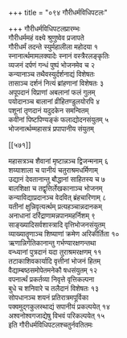 +++
title = "०९४ गौरीधर्मविधिपटलः"

+++
गौरीधर्मविधिपटलप्रारम्भः  
गौरीधर्ममहं वक्ष्ये श्रुणुष्वेव प्रजापते  
गौरीधर्मं तदन्ते स्युर्महालीला महोदया १  
स्नानार्त्थमामलक्यादेः स्नानं वस्त्रैरलङ्कृतिः  
व्यजनं दर्पणं गन्धं पुष्पं भोजनमेव च २  
कन्यानाञ्च तथैवस्युर्दर्शनाद्यं विशेषतः  
तासाञ्च दर्शनं नित्यं ब्रांहणानां विशेषतः ३  
अपूपदानं विप्राणां अबलानां फलं गुलम्  
पयोदानञ्च बालानां व्रीहितण्डुलयोरपि ४  
पशूनां तृणदानं यदुदकेन समन्वितम्  
कवीनां पिष्टपिण्यङ्कं फलाद्योदनसंयुतम् ५  
भोजनार्त्थम्महासत्रं प्रपापानीय संयुतम्  

[[५७१]]  

महासत्रञ्च शैवानां मृष्टान्नञ्च द्विजन्मनाम् ६  
शय्याशाला च पानीयं चतुराश्रमधर्मिणाम्  
उद्यानं देवतानान्तु बौद्धानां साहितस्य च ७  
बालशिक्षा च तद्वृत्तिर्लेखकानाञ्च भोजनम्  
कन्याविद्याप्रदानञ्च वेदवित् ब्रंहचारिणाम् ८  
यतीनां क्षुन्निवृत्यर्त्थम् प्रत्यहञ्चान्नदानकम्  
अनाधानां दर्रिद्राणामन्नपानमहर्निशम् ९  
साङ्ख्यादिसर्वशास्त्रादि वृत्तिभोजनसंयुतम्  
व्याख्यातॄणाञ्च शिष्याणां क्रमेण अरिकीर्तिता १०  
ऋणान्निर्गतिकानान्तु गर्भण्यारक्षणन्तथा  
वन्ध्यानां पुत्रदानं यदा तुराश्रमरक्षणम् ११  
तटाकाशिवकार्यादि वृत्तीनां भोजनं हितम्  
वैद्याम्बष्ठसमोपेतमनेकौ षधसंयुतम् १२  
वपनार्त्थं प्रकर्तव्या निवृत्ते वृत्तिकल्पना  
बुधे च शनिवारे च तलैदानं विशेषतः १३  
सोपधानञ्च शयनं प्रतिरात्रमपूर्विका  
पक्वमुद्गकुलस्थाद्यं सपानीयं प्रकल्पयेत् १४  
अश्वनोश्वगजाद्येषु विभवं परिकल्पयेत् १५  
इति गौरीधर्मविधिपटलश्चतुर्नवतितमः  
